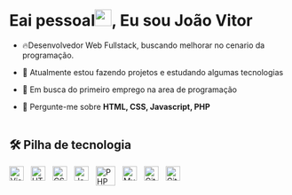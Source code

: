 <h1 align="left">Eai pessoal<img src="https://raw.githubusercontent.com/kaueMarques/kaueMarques/master/hi.gif" width="30px">, Eu sou João Vitor</h1 >

- 🔥Desenvolvedor Web Fullstack, buscando melhorar no cenario da programação.

- 🔭 Atualmente estou fazendo projetos e estudando algumas tecnologias 

- 🔎 Em busca do primeiro emprego na area de programação 
<!-- 👨‍💻 Todos os meus projetos estão disponíveis em [ maykbrito.dev ](https://maykbrito.dev) -->

- 💬 Pergunte-me sobre **HTML, CSS, Javascript, PHP** 
<br><br>
##  🛠   Pilha de tecnologia
<img align="left" alt="Visual Studio Code" width="26px" src="https://cdn.jsdelivr.net/gh/devicons/devicon/icons/vscode/vscode-original.svg" style="padding-right:10px;" />
<img align="left" alt="HTML5" width="26px" src="https://cdn.jsdelivr.net/gh/devicons/devicon/icons/html5/html5-original.svg" style="padding-right:10px;" />
<img align="left" alt="CSS3" width="26px" src="https://cdn.jsdelivr.net/gh/devicons/devicon/icons/css3/css3-original.svg" style="padding-right:10px;" />
<img align="left" alt="JavaScript" width="26px" src="https://cdn.jsdelivr.net/gh/devicons/devicon/icons/javascript/javascript-original.svg" style="padding-right:10px;" />

<img align="left" alt="PHP" width="35px" src="https://cdn.jsdelivr.net/gh/devicons/devicon/icons/php/php-original.svg" style="padding-right:10px;" />

<img align="left" alt="MySQL" width="26px" src="https://cdn.jsdelivr.net/gh/devicons/devicon/icons/mysql/mysql-original.svg" style="padding-right:10px;" />
<img align="left" alt="Git" width="26px" src="https://cdn.jsdelivr.net/gh/devicons/devicon/icons/git/git-original.svg" style="padding-right:10px;" />
<img align="left" alt="GitHub" width="26px" src="https://user-images.githubusercontent.com/3369400/139447912-e0f43f33-6d9f-45f8-be46-2df5bbc91289.png" style="padding-right:10px;" />

